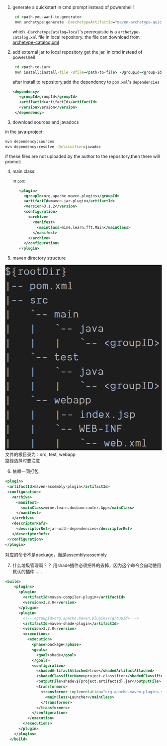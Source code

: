 1. generate a quickstart
   in cmd prompt instead of powershell!
   ```cmd
    cd <path-you-want-to-generate>
    mvn archetype:generate -DarchetypeArtifactId="maven-archetype-quickstart" -DarchetypeGroupId="org.apache.maven.archetypes" -DarchetypeCatalog=local
   ```
   which `-DarchetypeCatalog=local`'s prerequisite  is a `archetype-catalog.xml` file in local repository.
   the file can download from [archetype-catalog.xml](https://github.com/JoeyRxy/code/blob/master/Java/archetype-catalog.xml)

2. add external jar to local repository
   get the jar.
   in cmd instead of powershell
   ```cmd
    cd <path-to-jar>
    mvn install:install-file -Dfile=<path-to-file> -DgroupId=<group-id> -DartifactId=<artifact-id> -Dversion=<version> -Dpackaging=<packaging-e.g.:jar>
   ```
   after install to repository,add the dependency to `pom.xml`'s `dependencies`
   ```xml
   <dependency>
      <groupId>groupId</groupId>
      <artifactId>artifactId</artifactId>
      <version>version</version>
    </dependency>
   ```

3. download sources and javadocs

  in the java-project:
   ```cmd
   mvn dependency:sources
   mvn dependency:resolve -Dclassifier=javadoc
   ```

   if these files are not uploaded by the author to the repository,then there will promot:
   
4. main class:
   
   in `pom`:
   ```xml
      <plugin>
        <groupId>org.apache.maven.plugins</groupId>
        <artifactId>maven-jar-plugin</artifactId>
        <version>3.1.2</version>
        <configuration>
          <archive>
            <manifest>
              <mainClass>mine.learn.fft.Main</mainClass>
            </manifest>
          </archive>
        </configuration>
      </plugin>
   ```

5. maven directory structure

![](image/2020-01-20-17-53-48.png)
文件的根目录为：src, test, webapp   
路径选择时要注意


6. 依赖一同打包
```xml
<plugin>
 <artifactId>maven-assembly-plugin</artifactId>
 <configuration>
   <archive>
     <manifest>
       <mainClass>mine.learn.doubancrawler.App</mainClass>
     </manifest>
   </archive>
   <descriptorRefs>
     <descriptorRef>jar-with-dependencies</descriptorRef>
   </descriptorRefs>
 </configuration>
</plugin>
```
对应的命令不是package，而是assembly:assembly

7. 什么垃圾管理啊？？ 用shade插件必须把<plugins>外的<pluginManagement>去掉，因为这个命令会自动使用默认的插件……

```xml
<build>
    <plugins>
      <plugin>
        <artifactId>maven-compiler-plugin</artifactId>
        <version>3.8.0</version>
      </plugin>
      <plugin>
        <!-- <groupId>org.apache.maven.plugins</groupId> -->
        <artifactId>maven-shade-plugin</artifactId>
        <version>3.2.0</version>
        <executions>
          <execution>
            <phase>package</phase>
            <goals>
              <goal>shade</goal>
            </goals>
            <configuration>
              <shadedArtifactAttached>true</shadedArtifactAttached>
              <shadedClassifierName>project-classifier</shadedClassifierName>
              <outputFile>shade\${project.artifactId}.jar</outputFile>
              <transformers>
                <transformer implementation="org.apache.maven.plugins.shade.resource.ManifestResourceTransformer">
                  <mainClass>Launcher</mainClass>
                </transformer>
              </transformers>
            </configuration>
          </execution>
        </executions>
      </plugin>
    </plugins>
  </build>
```